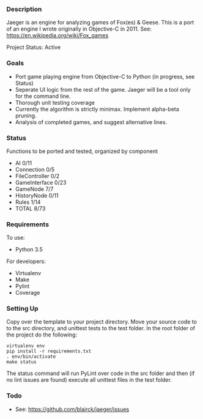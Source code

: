 ### Description ###
Jaeger is an engine for analyzing games of Fox(es) & Geese. This is a port of
an engine I wrote originally in Objective-C in 2011. See:
https://en.wikipedia.org/wiki/Fox_games

Project Status: Active

### Goals ###
* Port game playing engine from Objective-C to Python (in progress, see Status)
* Seperate UI logic from the rest of the game. Jaeger will be a tool only for
  the command line.
* Thorough unit testing coverage
* Currently the algorithm is strictly minimax. Implement alpha-beta pruning.
* Analysis of completed games, and suggest alternative lines.

### Status ###
Functions to be ported and tested, organized by component
* AI                            0/11
* Connection                    0/5
* FileController                0/2
* GameInterface                 0/23
* GameNode                      7/7
* HistoryNode                   0/11
* Rules                         1/14
* TOTAL                         8/73

### Requirements ###
To use:
* Python 3.5

For developers:
* Virtualenv
* Make
* Pylint
* Coverage

### Setting Up ###
Copy over the template to your project directory. Move your source code to to
the src directory, and unittest tests to the test folder. In the root folder of
the project do the following:
```
virtualenv env
pip install -r requirements.txt
. env/bin/activate
make status
```
The status command will run PyLint over code in the src folder and then (if no
lint issues are found) execute all unittest files in the test folder.

### Todo ###
* See: https://github.com/blairck/jaeger/issues
